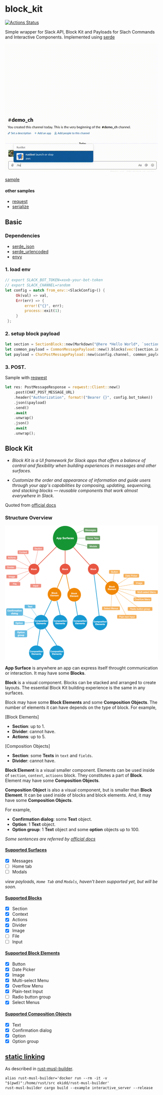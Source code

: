 # block_kit

[![Actions Status](https://github.com/horita-yuya/rust-slack/workflows/GitHub%20Actions/badge.svg)](https://github.com/horita-yuya/rust-slack/actions)

Simple wrapper for Slack API, Block Kit and Payloads for Slach Commands and Interactive Components.
Implemented using [serde](https://github.com/serde-rs/serde)

<p align="center">
  <img src="./resources/demo.gif">
</p>

[sample](./examples/interactive_server/main.rs)

#### other samples
- [request](./examples/simple_request/main.rs)
- [serialize](./examples/simple_serialize/main.rs)

## Basic
 
### Dependencies 
- [serde_json](https://github.com/serde-rs/json)
- [serde_urlencoded](https://github.com/nox/serde_urlencoded)
- [envy](https://github.com/softprops/envy)

### 1. load env 
```rust
// export SLACK_BOT_TOKEN=xoxb-your-bot-token
// export SLACK_CHANNEL=random
let config = match from_env::<SlackConfig>() {
     Ok(val) => val,
     Err(err) => {
         error!("{}", err);
         process::exit(1);
     }
 };
```

### 2. setup block payload
```rust
let section = SectionBlock::new(Markdown("@here *Hello World*, `section1`".into()));
let common_payload = CommonMessagePayload::new().blocks(vec![section.into()]);
let payload = ChatPostMessagePayload::new(&config.channel, common_payload);
```

### 3. POST.
Sample with [reqwest](https://github.com/seanmonstar/reqwest)
```rust
let res: PostMessageResponse = reqwest::Client::new()
    .post(CHAT_POST_MESSAGE_URL)
    .header("Authorization", format!("Bearer {}", config.bot_token))
    .json(&payload)
    .send()
    .await
    .unwrap()
    .json()
    .await
    .unwrap();
```

## **Block Kit**
 
- *Block Kit is a UI framework for Slack apps that offers a balance of control and flexibility
when building experiences in messages and other surfaces.*

- *Customize the order and appearance of information and guide users through your app's capabilities 
by composing, updating, sequencing, and stacking blocks — reusable components that work almost everywhere in Slack.*

Quoted from [official docs](https://api.slack.com/block-kit)

### **Structure Overview**

<p align='center'>
  <img src='./resources/block_tree.png' width='600'>
</p>

**App Surface** is anywhere an app can express itself throught communication or interaction.
It may have some **Blocks**.

**Block** is a visual component. Blocks can be stacked and arranged to create layouts. 
The essential Block Kit building experience is the same in any surfaces.

Block may have some **Block Elements** and some **Composition Objects**.
The number of elements it can have depends on the type of block. For example,

[Block Elements]
- **Section**: up to 1.
- **Divider**: cannot have.
- **Actions**: up to 5.

[Composition Objects]
- **Section**: some **Texts** in `text` and `fields`.
- **Divider**: cannot have.

**Block Element** is a visual smaller component.
Elements can be used inside of `section`, `context`, `actioons` block.
They constitutes a part of **Block**. Element may have some **Composition Objects**.

**Composition Object** is also a visual component, but is smaller than **Block Element**.
It can be used inside of blocks and block elements. And, it may have some **Composition Objects**.

For example,

- **Confirmation dialog**: some **Text** object.
- **Option**: 1 **Text** object.
- **Option group**: 1 **Text** object and some **option** objects up to 100. 

*Some sentences are referred by [official docs](https://api.slack.com/web)* 
 
#### [Supported Surfaces](./resources/Surfaces.md)
- [x] Messages
- [ ] Home tab
- [ ] Modals

*view payloads, `Home Tab` and `Modals`, haven't been supported yet, but will be soon.*


#### [Supported Blocks](./resources/Blocks.md)
- [x] Section
- [x] Context
- [x] Actions
- [x] Divider
- [x] Image
- [ ] File
- [ ] Input

#### [Supported Block Elements](./resources/BlockElements.md)

- [x] Button
- [x] Date Picker
- [x] Image
- [x] Multi-select Menu
- [x] Overflow Menu
- [x] Plain-text Input
- [ ] Radio button group
- [x] Select Menus

#### [Supported Composition Objects](./resources/CompositionObjects.md)
- [x] Text
- [x] Confirmation dialog
- [x] Option
- [x] Option group

## [static linking](https://doc.rust-lang.org/1.9.0/book/advanced-linking.html)
As described in [rust-musl-builder](https://github.com/emk/rust-musl-builder).

```shell script
alias rust-musl-builder='docker run --rm -it -v "$(pwd)":/home/rust/src ekidd/rust-musl-builder'
rust-musl-builder cargo build --example interactive_server --release
```
